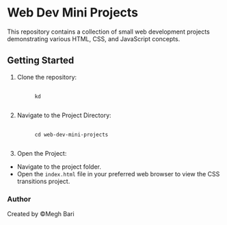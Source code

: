 # Web Dev Mini Projects

This repository contains a collection of small web development projects demonstrating various HTML, CSS, and JavaScript concepts.

## Getting Started
1. Clone the repository:
<pre>
     <code>
         kd
     </code>
</pre>
2. Navigate to the Project Directory:
<pre>
     <code>
         cd web-dev-mini-projects
     </code>
</pre>
3. Open the Project:
- Navigate to the project folder.
- Open the `index.html` file in your preferred web browser to view the CSS transitions project.

### Author
Created by ©Megh Bari

